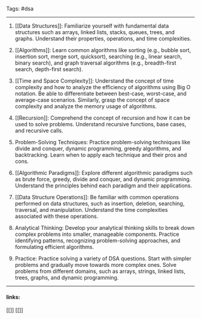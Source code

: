 
Tags: #dsa 

------------------------------------------
1. [[Data Structures]]: Familiarize yourself with fundamental data structures such as arrays, linked lists, stacks, queues, trees, and graphs. Understand their properties, operations, and time complexities.
    
2. [[Algorithms]]: Learn common algorithms like sorting (e.g., bubble sort, insertion sort, merge sort, quicksort), searching (e.g., linear search, binary search), and graph traversal algorithms (e.g., breadth-first search, depth-first search).
    
3. [[Time and Space Complexity]]: Understand the concept of time complexity and how to analyze the efficiency of algorithms using Big O notation. Be able to differentiate between best-case, worst-case, and average-case scenarios. Similarly, grasp the concept of space complexity and analyze the memory usage of algorithms.
    
4. [[Recursion]]: Comprehend the concept of recursion and how it can be used to solve problems. Understand recursive functions, base cases, and recursive calls.
    
5. Problem-Solving Techniques: Practice problem-solving techniques like divide and conquer, dynamic programming, greedy algorithms, and backtracking. Learn when to apply each technique and their pros and cons.
    
6. [[Algorithmic Paradigms]]: Explore different algorithmic paradigms such as brute force, greedy, divide and conquer, and dynamic programming. Understand the principles behind each paradigm and their applications.
    
7. [[Data Structure Operations]]: Be familiar with common operations performed on data structures, such as insertion, deletion, searching, traversal, and manipulation. Understand the time complexities associated with these operations.
    
8. Analytical Thinking: Develop your analytical thinking skills to break down complex problems into smaller, manageable components. Practice identifying patterns, recognizing problem-solving approaches, and formulating efficient algorithms.
    
9. Practice: Practice solving a variety of DSA questions. Start with simpler problems and gradually move towards more complex ones. Solve problems from different domains, such as arrays, strings, linked lists, trees, graphs, and dynamic programming.



---------------------
#### links:
[[]]
[[]]